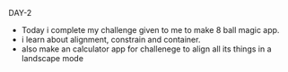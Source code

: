 DAY-2 
- Today i complete my challenge given to me to make 8 ball magic app.
- i learn about alignment, constrain and container.
- also make an calculator app for challenege to align all its things in a landscape mode 
